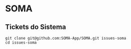 # SOMA 

## Tickets do Sistema

```
git clone git@github.com:SOMA-App/SOMA.git issues-soma 
cd issues-soma
```


